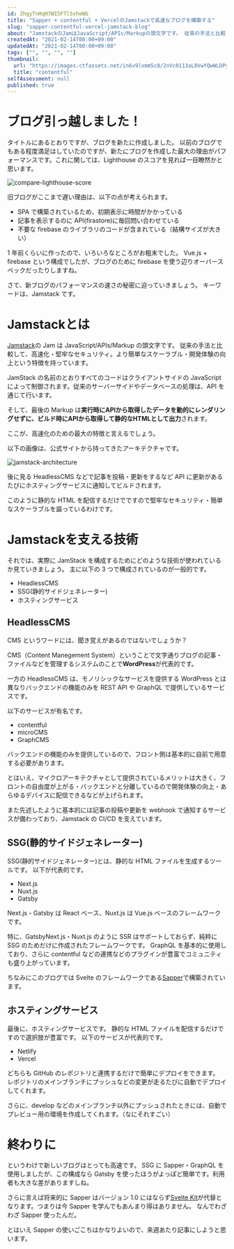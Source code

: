 ```yaml
---
id: 2hgyTnHqH7WISFTlSvheWb
title: "Sapper + contentful + VercelのJamstackで高速なブログを構築する"
slug: "sapper-contentful-vercel-jamstack-blog"
about: "JamstackのJamはJavaScript/APIs/Markupの頭文字です。 従来の手法と比較して、高速化・堅牢なセキュリティ。より簡単なスケーラブル・開発体験の向上という特徴を持っています。実行時にAPIから取得したデータを動的にレンダリングせずに、ビルド時にAPIから取得して静的なHTMLとして出力されます。"
createdAt: "2021-02-14T00:00+09:00"
updatedAt: "2021-02-14T00:00+09:00"
tags: ["", "", "", ""]
thumbnail:
  url: "https://images.ctfassets.net/in6v9lxmm5c8/2nVc0113aL8VwYQwWLDPyl/90bc28445ce7ff4ee2c190a858defee5/contentful.jpg"
  title: "contentful"
selfAssessment: null
published: true
---
```

# ブログ引っ越しました！

タイトルにあるとおりですが、ブログを新たに作成しました。
以前のブログでもある程度満足はしていたのですが、新たにブログを作成した最大の理由がパフォーマンスです。これに関しては、Lighthouse のスコアを見れば一目瞭然かと思います。

![compare-lighthouse-score](//images.ctfassets.net/in6v9lxmm5c8/6gm2HbmC8ZHjgm2fiPOTRx/be24cbf6369735fa4194f294069975d8/____________________________2021-02-14_20.38.52.png)

旧ブログがここまで遅い理由は、以下の点が考えられます。

- SPA で構築されているため、初期表示に時間がかかっている
- 記事を表示するのに API(firastore)に毎回問い合わせている
- 不要な firebase のライブラリのコードが含まれている（結構サイズが大きい）

1 年前くらいに作ったので、いろいろなところがお粗末でした。
Vue.js + firebase という構成でしたが、ブログのために firebase を使う辺りオーバースペックだったりしますね。

さて、新ブログのパフォーマンスの速さの秘密に迫っていきましょう。
キーワードは、Jamstack です。

# Jamstackとは

[Jamstack](https://jamstack.org/)の Jam は JavaScript/APIs/Markup の頭文字です。
従来の手法と比較して、高速化・堅牢なセキュリティ。より簡単なスケーラブル・開発体験の向上という特徴を持っています。

JamStack の名前のとおりすべてのコードはクライアントサイドの JavaScript によって制御されます。従来のサーバーサイドやデータベースの処理は、API を通じて行います。

そして、最後の Markup は**実行時にAPIから取得したデータを動的にレンダリングせずに、ビルド時にAPIから取得して静的なHTMLとして出力**されます。

ここが、高速化のための最大の特徴と言えるでしょう。

以下の画像は、公式サイトから持ってきたアーキテクチャです。

![jamstack-architecture](//images.ctfassets.net/in6v9lxmm5c8/5oQMw62AcnUbxyKoW3bmHz/09eb4da9bbaaad25f985fac71db75b90/architecture.svg)

後に見る HeadlessCMS などで記事を投稿・更新をするなど API に更新があるたびにホスティングサービスに通知してビルドされます。

このように静的な HTML を配信するだけでですので堅牢なセキュリティ・簡単なスケーラブルを謳っているわけです。

# Jamstackを支える技術

それでは、実際に JamStack を構成するためにどのような技術が使われているか見ていきましょう。
主に以下の 3 つで構成されているのが一般的です。

- HeadlessCMS
- SSG(静的サイドジェネレーター)
- ホスティングサービス

## HeadlessCMS

CMS というワードには、聞き覚えがあるのではないでしょうか？

CMS（Content Manegement System）ということで文字通りブログの記事・ファイルなどを管理するシステムのことで**WordPress**が代表的です。

一方の HeadlessCMS は、モノリシックなサービスを提供する WordPress とは異なりバックエンドの機能のみを REST API や GraphQL で提供しているサービスです。

以下のサービスが有名です。

- contentful
- microCMS
- GraphCMS

バックエンドの機能のみを提供しているので、フロント側は基本的に自前で用意する必要があります。

とはいえ、マイクロアーキテクチャとして提供されているメリットは大きく、フロントの自由度が上がる・バックエンドと分離しているので開発体験の向上・あらゆるデバイスに配信できるなどが上げられます。

また先述したように基本的には記事の投稿や更新を webhook で通知するサービスが備わっており、Jamstack の CI/CD を支えています。

## SSG(静的サイドジェネレーター)

SSG(静的サイドジェネレーター)とは、静的な HTML ファイルを生成するツールです。
以下が代表的です。

- Next.js
- Nuxt.js
- Gatsby

Next.js・Gatsby は React ベース、Nuxt.js は Vue.js ベースのフレームワークです。

特に、GatsbyNext.js・Nuxt.js のように SSR はサポートしておらず、純粋に SSG のためだけに作成されたフレームワークです。
GraphQL を基本的に使用しており、さらに contentful などの連携などのプラグインが豊富でコミュニティも盛り上がっています。

ちなみにこのブログでは Svelte のフレームワークである[Sapper](https://sapper.svelte.dev/)で構築されています。

## ホスティングサービス

最後に、ホスティングサービスです。
静的な HTML ファイルを配信するだけですので選択肢が豊富です。
以下のサービスが代表的です。

- Netlify
- Vercel

どちらも GitHub のレポジトリと連携するだけで簡単にデプロイをできます。
レポジトリのメインブランチにプッシュなどの変更が走るたびに自動でデプロイしてくれます。

さらに、develop などのメインブランチ以外にプッシュされたときには、自動でプレビュー用の環境を作成してくれます。（なにそれすごい）

# 終わりに

というわけで新しいブログはとっても高速です。
SSG に Sapper・GraphQL を使用しましたが、この構成なら Gatsby を使ったほうがよっぽど簡単です。利用者も大きな差がありますしね。

さらに言えば将来的に Sapper はバージョン 1.0 にはならず[Svelte Kit](https://svelte.dev/blog/whats-the-deal-with-sveltekit)が代替となります。つまりは今 Sapper を学んでもあんまり得はありません。
なんでわざわざ Sapper 使ったんだ。

とはいえ Sapper の使いごこちはかなりよいので、来週あたり記事にしようと思います。
